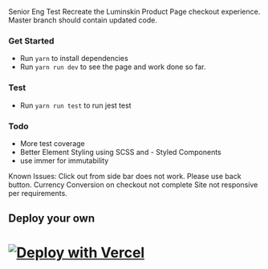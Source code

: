 Senior Eng Test
Recreate the Luminskin Product Page checkout experience. 
Master branch should contain updated code.

### Get Started
- Run `yarn` to install dependencies
- Run `yarn run dev` to see the page and work done so far.

### Test
- Run `yarn run test` to run jest test
### Todo
- More test coverage
- Better Element Styling using SCSS and - Styled Components
- use immer for immutability

Known Issues:
Click out from side bar does not work. Please use back button. 
Currency Conversion on checkout not complete
Site not responsive per requirements.
## Deploy your own
[![Deploy with Vercel](https://vercel.com/button)](https://vercel.com/new/git/external?repository-url=https://github.com/k0d3d/my-project-pan&project-name=snr-dev-test&repository-name=my-project-pan)
=

